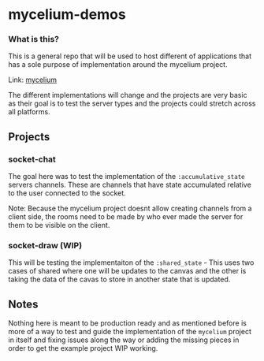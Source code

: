 # mycelium-demos

### What is this?
This is a general repo that will be used to host different of applications that has a sole purpose of implementation around the mycelium project. 

Link: [mycelium](https://github.com/toreanjoel/mycelium)

The different implementations will change and the projects are very basic as their goal is to test the server types and the projects could stretch across all platforms.

## Projects

### socket-chat
The goal here was to test the implementation of the `:accumulative_state` servers channels. These are channels that have state accumulated relative to the user connected to the socket.

Note: Because the mycelium project doesnt allow creating channels from a client side, the rooms need to be made by who ever made the server for them to be visible on the client.

### socket-draw (WIP)
This will be testing the implementaiton of the `:shared_state` - This uses two cases of shared where one will be updates to the canvas and the other is taking the data of the cavas to store in another state that is updated.

## Notes
Nothing here is meant to be production ready and as mentioned before is more of a way to test and guide the implementation of the `mycelium` project in itself and fixing issues along the way or adding the missing pieces in order to get the example project WIP working.